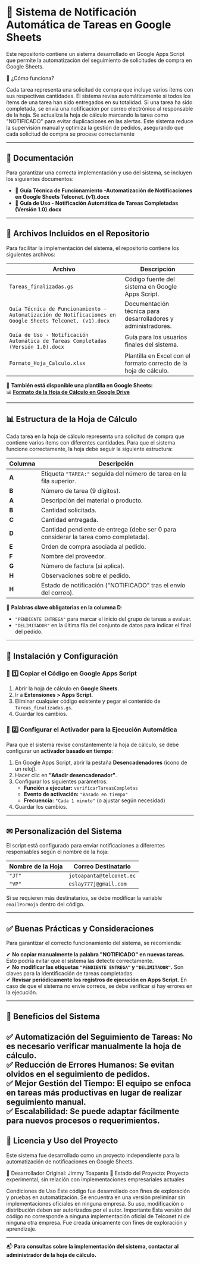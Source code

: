 # 📌 Sistema de Notificación Automática de Tareas en Google Sheets

Este repositorio contiene un sistema desarrollado en Google Apps Script que permite la automatización del seguimiento de solicitudes de compra en Google Sheets.

📌 ¿Cómo funciona?

Cada tarea representa una solicitud de compra que incluye varios ítems con sus respectivas cantidades.
El sistema revisa automáticamente si todos los ítems de una tarea han sido entregados en su totalidad.
Si una tarea ha sido completada, se envía una notificación por correo electrónico al responsable de la hoja.
Se actualiza la hoja de cálculo marcando la tarea como "NOTIFICADO" para evitar duplicaciones en las alertas.
Este sistema reduce la supervisión manual y optimiza la gestión de pedidos, asegurando que cada solicitud de compra se procese correctamente

---

## 📖 Documentación

Para garantizar una correcta implementación y uso del sistema, se incluyen los siguientes documentos:

- 📘 **Guía Técnica de Funcionamiento -Automatización de Notificaciones en Google Sheets Telconet. (v1).docx**
- 📙 **Guía de Uso - Notificación Automática de Tareas Completadas (Versión 1.0).docx**

---

## 📂 Archivos Incluidos en el Repositorio

Para facilitar la implementación del sistema, el repositorio contiene los siguientes archivos:

| **Archivo** | **Descripción** |
|------------|----------------|
| `Tareas_finalizadas.gs` | Código fuente del sistema en Google Apps Script. |
| `Guía Técnica de Funcionamiento -Automatización de Notificaciones en Google Sheets Telconet. (v1).docx` | Documentación técnica para desarrolladores y administradores. |
| `Guía de Uso - Notificación Automática de Tareas Completadas (Versión 1.0).docx` | Guía para los usuarios finales del sistema. |
| `Formato_Hoja_Calculo.xlsx` | Plantilla en Excel con el formato correcto de la hoja de cálculo. |

📌 **También está disponible una plantilla en Google Sheets:**  
📊 **[Formato de la Hoja de Cálculo en Google Drive](https://docs.google.com/spreadsheets/d/1sAPchIsvMR5bm6y94OuizyQOx0g0g12UvcDKRgOqaGY/edit?usp=sharing)**


---

## 📊 Estructura de la Hoja de Cálculo

Cada tarea en la hoja de cálculo representa una solicitud de compra que contiene varios ítems con diferentes cantidades. Para que el sistema funcione correctamente, la hoja debe seguir la siguiente estructura:

| **Columna** | **Descripción** |
|------------|----------------|
| **A** | Etiqueta `"TAREA:"` seguida del número de tarea en la fila superior. |
| **B** | Número de tarea (9 dígitos). |
| **A** | Descripción del material o producto. |
| **B** | Cantidad solicitada. |
| **C** | Cantidad entregada. |
| **D** | Cantidad pendiente de entrega (debe ser 0 para considerar la tarea como completada). |
| **E** | Orden de compra asociada al pedido. |
| **F** | Nombre del proveedor. |
| **G** | Número de factura (si aplica). |
| **H** | Observaciones sobre el pedido. |
| **H** | Estado de notificación ("NOTIFICADO" tras el envío del correo). |

🔹 **Palabras clave obligatorias en la columna D**: 
- `"PENDIENTE ENTREGA"` para marcar el inicio del grupo de tareas a evaluar.  
- `"DELIMITADOR"` en la última fila del conjunto de datos para indicar el final del pedido.

---

## 🚀 Instalación y Configuración

### 📌 **1️⃣ Copiar el Código en Google Apps Script**
1. Abrir la hoja de cálculo en **Google Sheets**.  
2. Ir a **Extensiones > Apps Script**.  
3. Eliminar cualquier código existente y pegar el contenido de `Tareas_finalizadas.gs`.  
4. Guardar los cambios.  

### 📌 **2️⃣ Configurar el Activador para la Ejecución Automática**
Para que el sistema revise constantemente la hoja de cálculo, se debe configurar un **activador basado en tiempo**:

1. En Google Apps Script, abrir la pestaña **Desencadenadores** (ícono de un reloj).  
2. Hacer clic en **"Añadir desencadenador"**.  
3. Configurar los siguientes parámetros:  
   - **Función a ejecutar:** `verificarTareasCompletas`  
   - **Evento de activación:** `"Basado en tiempo"`  
   - **Frecuencia:** `"Cada 1 minuto"` (o ajustar según necesidad)  
4. Guardar los cambios.  

---

## ✉ Personalización del Sistema

El script está configurado para enviar notificaciones a diferentes responsables según el nombre de la hoja:

| **Nombre de la Hoja** | **Correo Destinatario** |
|----------------|---------------------|
| `"JT"` | `jotoapanta@telconet.ec` |
| `"VP"` | `eslay777j@gmail.com` |

Si se requieren más destinatarios, se debe modificar la variable `emailPorHoja` dentro del código.

---

## ✅ Buenas Prácticas y Consideraciones

Para garantizar el correcto funcionamiento del sistema, se recomienda:

✔ **No copiar manualmente la palabra "NOTIFICADO" en nuevas tareas.** Esto podría evitar que el sistema las detecte correctamente.  
✔ **No modificar las etiquetas `"PENDIENTE ENTREGA"` y `"DELIMITADOR"`.** Son claves para la identificación de tareas completadas.  
✔ **Revisar periódicamente los registros de ejecución en Apps Script.** En caso de que el sistema no envíe correos, se debe verificar si hay errores en la ejecución.  

---

## 🔹 Beneficios del Sistema

✅ **Automatización del Seguimiento de Tareas:** No es necesario verificar manualmente la hoja de cálculo.  
✅ **Reducción de Errores Humanos:** Se evitan olvidos en el seguimiento de pedidos.  
✅ **Mejor Gestión del Tiempo:** El equipo se enfoca en tareas más productivas en lugar de realizar seguimiento manual.  
✅ **Escalabilidad:** Se puede adaptar fácilmente para nuevos procesos o requerimientos.  
---

## 📜 Licencia y Uso del Proyecto  

Este sistema fue desarrollado como un proyecto independiente para la automatización de notificaciones en Google Sheets.

📌 Desarrollador Original: Jimmy Toapanta
📌 Estado del Proyecto: Proyecto experimental, sin relación con implementaciones empresariales actuales

Condiciones de Uso
Este código fue desarrollado con fines de exploración y pruebas en automatización.
Se encuentra en una versión preliminar sin implementaciones oficiales en ninguna empresa.
Su uso, modificación o distribución deben ser autorizados por el autor.
Importante
Esta versión del código no corresponde a ninguna implementación oficial de Telconet ni de ninguna otra empresa. Fue creada únicamente con fines de exploración y aprendizaje.

---

📬 **Para consultas sobre la implementación del sistema, contactar al administrador de la hoja de cálculo.**

